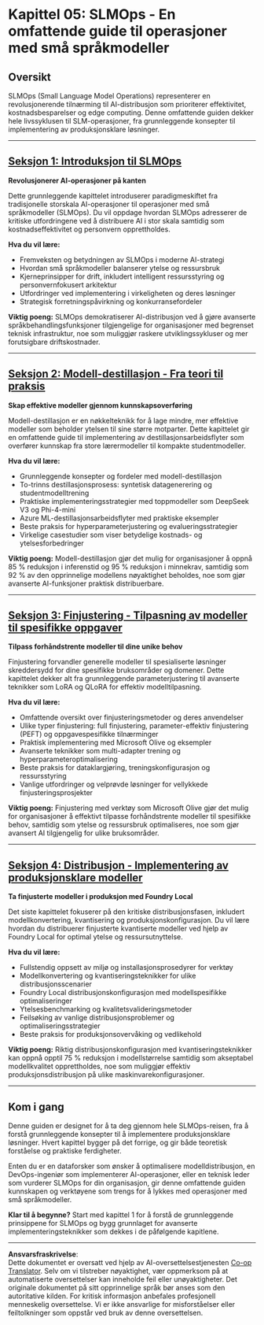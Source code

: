 <!--
CO_OP_TRANSLATOR_METADATA:
{
  "original_hash": "2db7a2f6e9873c3cd09fea6736bf360b",
  "translation_date": "2025-09-18T10:30:33+00:00",
  "source_file": "Module05/README.md",
  "language_code": "no"
}
-->
# Kapittel 05: SLMOps - En omfattende guide til operasjoner med små språkmodeller

## Oversikt

SLMOps (Small Language Model Operations) representerer en revolusjonerende tilnærming til AI-distribusjon som prioriterer effektivitet, kostnadsbesparelser og edge computing. Denne omfattende guiden dekker hele livssyklusen til SLM-operasjoner, fra grunnleggende konsepter til implementering av produksjonsklare løsninger.

---

## [Seksjon 1: Introduksjon til SLMOps](./01.IntroduceSLMOps.md)

**Revolusjonerer AI-operasjoner på kanten**

Dette grunnleggende kapittelet introduserer paradigmeskiftet fra tradisjonelle storskala AI-operasjoner til operasjoner med små språkmodeller (SLMOps). Du vil oppdage hvordan SLMOps adresserer de kritiske utfordringene ved å distribuere AI i stor skala samtidig som kostnadseffektivitet og personvern opprettholdes.

**Hva du vil lære:**
- Fremveksten og betydningen av SLMOps i moderne AI-strategi
- Hvordan små språkmodeller balanserer ytelse og ressursbruk
- Kjerneprinsipper for drift, inkludert intelligent ressursstyring og personvernfokusert arkitektur
- Utfordringer ved implementering i virkeligheten og deres løsninger
- Strategisk forretningspåvirkning og konkurransefordeler

**Viktig poeng:** SLMOps demokratiserer AI-distribusjon ved å gjøre avanserte språkbehandlingsfunksjoner tilgjengelige for organisasjoner med begrenset teknisk infrastruktur, noe som muliggjør raskere utviklingssykluser og mer forutsigbare driftskostnader.

---

## [Seksjon 2: Modell-destillasjon - Fra teori til praksis](./02.SLMOps-Distillation.md)

**Skap effektive modeller gjennom kunnskapsoverføring**

Modell-destillasjon er en nøkkelteknikk for å lage mindre, mer effektive modeller som beholder ytelsen til sine større motparter. Dette kapittelet gir en omfattende guide til implementering av destillasjonsarbeidsflyter som overfører kunnskap fra store lærermodeller til kompakte studentmodeller.

**Hva du vil lære:**
- Grunnleggende konsepter og fordeler med modell-destillasjon
- To-trinns destillasjonsprosess: syntetisk datagenerering og studentmodelltrening
- Praktiske implementeringsstrategier med toppmodeller som DeepSeek V3 og Phi-4-mini
- Azure ML-destillasjonsarbeidsflyter med praktiske eksempler
- Beste praksis for hyperparameterjustering og evalueringsstrategier
- Virkelige casestudier som viser betydelige kostnads- og ytelsesforbedringer

**Viktig poeng:** Modell-destillasjon gjør det mulig for organisasjoner å oppnå 85 % reduksjon i inferenstid og 95 % reduksjon i minnekrav, samtidig som 92 % av den opprinnelige modellens nøyaktighet beholdes, noe som gjør avanserte AI-funksjoner praktisk distribuerbare.

---

## [Seksjon 3: Finjustering - Tilpasning av modeller til spesifikke oppgaver](./03.SLMOps-Finetuing.md)

**Tilpass forhåndstrente modeller til dine unike behov**

Finjustering forvandler generelle modeller til spesialiserte løsninger skreddersydd for dine spesifikke bruksområder og domener. Dette kapittelet dekker alt fra grunnleggende parameterjustering til avanserte teknikker som LoRA og QLoRA for effektiv modelltilpasning.

**Hva du vil lære:**
- Omfattende oversikt over finjusteringsmetoder og deres anvendelser
- Ulike typer finjustering: full finjustering, parameter-effektiv finjustering (PEFT) og oppgavespesifikke tilnærminger
- Praktisk implementering med Microsoft Olive og eksempler
- Avanserte teknikker som multi-adapter trening og hyperparameteroptimalisering
- Beste praksis for dataklargjøring, treningskonfigurasjon og ressursstyring
- Vanlige utfordringer og velprøvde løsninger for vellykkede finjusteringsprosjekter

**Viktig poeng:** Finjustering med verktøy som Microsoft Olive gjør det mulig for organisasjoner å effektivt tilpasse forhåndstrente modeller til spesifikke behov, samtidig som ytelse og ressursbruk optimaliseres, noe som gjør avansert AI tilgjengelig for ulike bruksområder.

---

## [Seksjon 4: Distribusjon - Implementering av produksjonsklare modeller](./04.SLMOps.Deployment.md)

**Ta finjusterte modeller i produksjon med Foundry Local**

Det siste kapittelet fokuserer på den kritiske distribusjonsfasen, inkludert modellkonvertering, kvantisering og produksjonskonfigurasjon. Du vil lære hvordan du distribuerer finjusterte kvantiserte modeller ved hjelp av Foundry Local for optimal ytelse og ressursutnyttelse.

**Hva du vil lære:**
- Fullstendig oppsett av miljø og installasjonsprosedyrer for verktøy
- Modellkonvertering og kvantiseringsteknikker for ulike distribusjonsscenarier
- Foundry Local distribusjonskonfigurasjon med modellspesifikke optimaliseringer
- Ytelsesbenchmarking og kvalitetsvalideringsmetoder
- Feilsøking av vanlige distribusjonsproblemer og optimaliseringsstrategier
- Beste praksis for produksjonsovervåking og vedlikehold

**Viktig poeng:** Riktig distribusjonskonfigurasjon med kvantiseringsteknikker kan oppnå opptil 75 % reduksjon i modellstørrelse samtidig som akseptabel modellkvalitet opprettholdes, noe som muliggjør effektiv produksjonsdistribusjon på ulike maskinvarekonfigurasjoner.

---

## Kom i gang

Denne guiden er designet for å ta deg gjennom hele SLMOps-reisen, fra å forstå grunnleggende konsepter til å implementere produksjonsklare løsninger. Hvert kapittel bygger på det forrige, og gir både teoretisk forståelse og praktiske ferdigheter.

Enten du er en dataforsker som ønsker å optimalisere modelldistribusjon, en DevOps-ingeniør som implementerer AI-operasjoner, eller en teknisk leder som vurderer SLMOps for din organisasjon, gir denne omfattende guiden kunnskapen og verktøyene som trengs for å lykkes med operasjoner med små språkmodeller.

**Klar til å begynne?** Start med kapittel 1 for å forstå de grunnleggende prinsippene for SLMOps og bygg grunnlaget for avanserte implementeringsteknikker som dekkes i de påfølgende kapitlene.

---

**Ansvarsfraskrivelse**:  
Dette dokumentet er oversatt ved hjelp av AI-oversettelsestjenesten [Co-op Translator](https://github.com/Azure/co-op-translator). Selv om vi tilstreber nøyaktighet, vær oppmerksom på at automatiserte oversettelser kan inneholde feil eller unøyaktigheter. Det originale dokumentet på sitt opprinnelige språk bør anses som den autoritative kilden. For kritisk informasjon anbefales profesjonell menneskelig oversettelse. Vi er ikke ansvarlige for misforståelser eller feiltolkninger som oppstår ved bruk av denne oversettelsen.